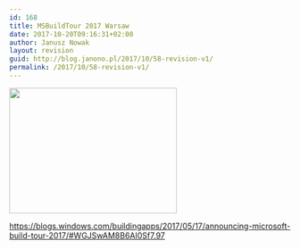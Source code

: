 ```yaml
---
id: 168
title: MSBuildTour 2017 Warsaw
date: 2017-10-20T09:16:31+02:00
author: Janusz Nowak
layout: revision
guid: http://blog.janono.pl/2017/10/58-revision-v1/
permalink: /2017/10/58-revision-v1/
---
```

[<img class="alignnone size-medium wp-image-59" src="http://zabki.net.pl/~jnowak/wp-content/uploads/2017/07/DCqlrOcXYAI-M5M-300x225.jpg" alt="" width="300" height="225" srcset="/wp-content/uploads/2017/07/DCqlrOcXYAI-M5M-300x225.jpg 300w, /wp-content/uploads/2017/07/DCqlrOcXYAI-M5M-768x576.jpg 768w, /wp-content/uploads/2017/07/DCqlrOcXYAI-M5M-1024x768.jpg 1024w" sizes="(max-width: 300px) 100vw, 300px" />](/wp-content/uploads/2017/07/DCqlrOcXYAI-M5M.jpg)

<https://blogs.windows.com/buildingapps/2017/05/17/announcing-microsoft-build-tour-2017/#WGJSwAM8B6AI0Sf7.97>